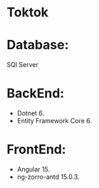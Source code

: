 # Toktok
# Database: 
  SQl Server
# BackEnd:
  + Dotnet 6.
  + Entity Framework Core 6.
 # FrontEnd:
  + Angular 15.
  + ng-zorro-antd 15.0.3.
